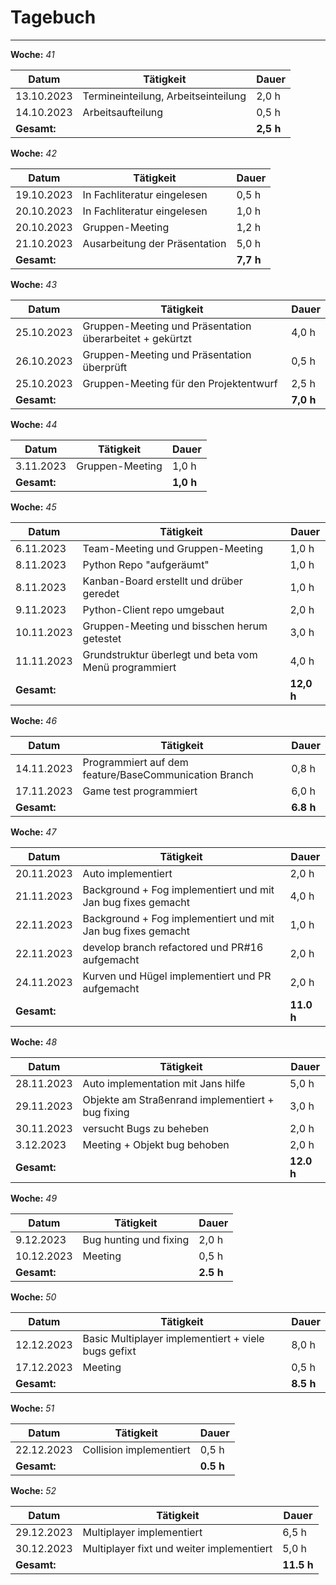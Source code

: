 # Tagebuch
---

**Woche:** *41*

| Datum       | Tätigkeit                                  | Dauer  |
|-------------|---------------------------------------------|--------|
| 13.10.2023  | Termineinteilung, Arbeitseinteilung         | 2,0 h  |
| 14.10.2023  | Arbeitsaufteilung                           | 0,5 h  |
| **Gesamt:**  |                                            | **2,5 h**  |

**Woche:** *42*

| Datum       | Tätigkeit                                  | Dauer  |
|-------------|---------------------------------------------|--------|
| 19.10.2023  | In Fachliteratur eingelesen                 | 0,5 h  |
| 20.10.2023  | In Fachliteratur eingelesen                 | 1,0 h  |
| 20.10.2023  | Gruppen-Meeting                             | 1,2 h  |
| 21.10.2023  | Ausarbeitung der Präsentation               | 5,0 h  |
| **Gesamt:**  |                                            | **7,7 h**  |

**Woche:** *43*

| Datum       | Tätigkeit                                  | Dauer  |
|-------------|---------------------------------------------|--------|
| 25.10.2023  | Gruppen-Meeting und Präsentation überarbeitet + gekürtzt| 4,0 h  |
| 26.10.2023  | Gruppen-Meeting und Präsentation überprüft  | 0,5 h  |
| 25.10.2023  | Gruppen-Meeting für den Projektentwurf    | 2,5 h  |
| **Gesamt:**  |                                            | **7,0 h**  |


**Woche:** *44*

| Datum       | Tätigkeit                                  | Dauer  |
|-------------|---------------------------------------------|--------|
| 3.11.2023  | Gruppen-Meeting      | 1,0 h  |
| **Gesamt:**  |                                            | **1,0 h**  |

**Woche:** *45*

| Datum       | Tätigkeit                                  | Dauer  |
|-------------|---------------------------------------------|--------|
| 6.11.2023  | Team-Meeting und Gruppen-Meeting      | 1,0 h  |
| 8.11.2023  | Python Repo "aufgeräumt"             | 1,0 h  |
| 8.11.2023  | Kanban-Board erstellt und drüber geredet             | 1,0 h  |
| 9.11.2023  | Python-Client repo umgebaut             | 2,0 h  |
| 10.11.2023  | Gruppen-Meeting und bisschen herum getestet             | 3,0 h  |
| 11.11.2023  | Grundstruktur überlegt und beta vom Menü programmiert | 4,0 h  |
| **Gesamt:**  |                                            | **12,0 h**  |

**Woche:** *46*

| Datum       | Tätigkeit                                  | Dauer  |
|-------------|---------------------------------------------|--------|
| 14.11.2023  | Programmiert auf dem feature/BaseCommunication Branch      | 0,8 h  |
| 17.11.2023  | Game test programmiert     | 6,0 h  |
| **Gesamt:**  |                                            | **6.8 h**  |

**Woche:** *47*

| Datum       | Tätigkeit                                  | Dauer  |
|-------------|---------------------------------------------|--------|
| 20.11.2023  | Auto implementiert     | 2,0 h  |
| 21.11.2023  | Background + Fog implementiert und mit Jan bug fixes gemacht    | 4,0 h  |
| 22.11.2023  | Background + Fog implementiert und mit Jan bug fixes gemacht    | 1,0 h  |
| 22.11.2023  | develop branch refactored und PR#16 aufgemacht   | 2,0 h  |
| 24.11.2023  | Kurven und Hügel implementiert und PR aufgemacht   | 2,0 h  |
| **Gesamt:**  |                                            | **11.0 h**  |

**Woche:** *48*

| Datum       | Tätigkeit                                  | Dauer  |
|-------------|---------------------------------------------|--------|
| 28.11.2023  | Auto implementation mit Jans hilfe  | 5,0 h  |
| 29.11.2023  | Objekte am Straßenrand implementiert + bug fixing | 3,0 h  |
| 30.11.2023  | versucht Bugs zu beheben  | 2,0 h  |
| 3.12.2023  | Meeting + Objekt bug behoben  | 2,0 h  |
| **Gesamt:**  |                                            | **12.0 h**  |

**Woche:** *49*

| Datum       | Tätigkeit                                  | Dauer  |
|-------------|---------------------------------------------|--------|
| 9.12.2023  | Bug hunting und fixing  | 2,0 h  |
| 10.12.2023  | Meeting   | 0,5 h  |
| **Gesamt:**  |                                            | **2.5 h**  |

**Woche:** *50*

| Datum       | Tätigkeit                                  | Dauer  |
|-------------|---------------------------------------------|--------|
| 12.12.2023  | Basic Multiplayer implementiert + viele bugs gefixt | 8,0 h  |
| 17.12.2023  | Meeting | 0,5 h  |
| **Gesamt:**  |                                            | **8.5 h**  |


**Woche:** *51*

| Datum       | Tätigkeit                                  | Dauer  |
|-------------|---------------------------------------------|--------|
| 22.12.2023  | Collision implementiert | 0,5 h  |
| **Gesamt:**  |                                            | **0.5 h**  |

**Woche:** *52*

| Datum       | Tätigkeit                                  | Dauer  |
|-------------|---------------------------------------------|--------|
| 29.12.2023  | Multiplayer implementiert | 6,5 h  |
| 30.12.2023  | Multiplayer fixt und weiter implementiert | 5,0 h  |
| **Gesamt:**  |                                            | **11.5 h**  |
